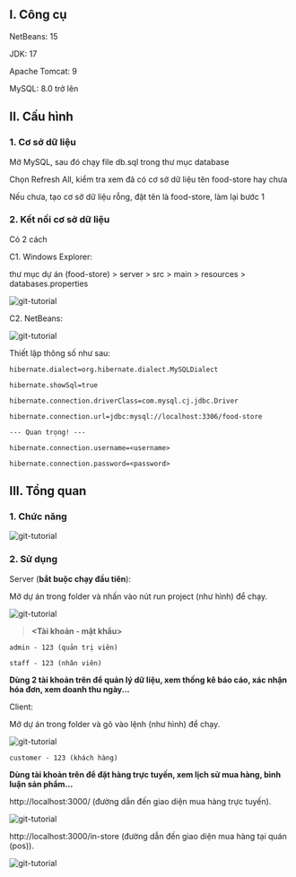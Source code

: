 ## I. Công cụ

NetBeans: 15

JDK: 17

Apache Tomcat: 9

MySQL: 8.0 trở lên

## II. Cấu hình

### 1. Cơ sở dữ liệu

Mở MySQL, sau đó chạy file db.sql trong thư mục database

Chọn Refresh All, kiểm tra xem đã có cơ sở dữ liệu tên food-store hay chưa

Nếu chưa, tạo cơ sở dữ liệu rỗng, đặt tên là food-store, làm lại bước 1

### 2. Kết nối cơ sở dữ liệu

Có 2 cách

C1. Windows Explorer:

thư mục dự án (food-store) > server > src > main > resources > databases.properties

![git-tutorial](https://res.cloudinary.com/dzbcst18v/image/upload/v1698088708/food-store/sc1apq3pwytf1qjruijt.png)

C2. NetBeans:

![git-tutorial](https://res.cloudinary.com/dzbcst18v/image/upload/v1698088228/food-store/ubq37pekr079bl7io8lh.png)

Thiết lập thông số như sau:

    hibernate.dialect=org.hibernate.dialect.MySQLDialect

    hibernate.showSql=true

    hibernate.connection.driverClass=com.mysql.cj.jdbc.Driver

    hibernate.connection.url=jdbc:mysql://localhost:3306/food-store

    --- Quan trọng! ---

    hibernate.connection.username=<username>

    hibernate.connection.password=<password>

## III. Tổng quan

### 1. Chức năng

![git-tutorial](https://res.cloudinary.com/dzbcst18v/image/upload/v1698089612/food-store/bwmazyxktckcvo59r9ti.png)

### 2. Sử dụng

Server (**bắt buộc chạy đầu tiên**):

Mở dự án trong folder <server> và nhấn vào nút run project (như hình) để chạy.

![git-tutorial](https://res.cloudinary.com/dzbcst18v/image/upload/v1698111224/food-store/kc54ict4mx4y8crakipx.png)

> **<Tài khoản - mật khẩu>**

```
admin - 123 (quản trị viên)

staff - 123 (nhân viên)
```

**Dùng 2 tài khoản trên để quản lý dữ liệu, xem thống kê báo cáo, xác nhận hóa đơn, xem doanh thu ngày...**

Client:

Mở dự án trong folder <client> và gõ vào lệnh <npm start> (như hình) để chạy.

![git-tutorial](https://res.cloudinary.com/dzbcst18v/image/upload/v1698111464/food-store/nf2axlylthjq4eiddisk.png)

```
customer - 123 (khách hàng)
```

**Dùng tài khoản trên để đặt hàng trực tuyến, xem lịch sử mua hàng, bình luận sản phẩm...**

http://localhost:3000/ (đường dẫn đến giao diện mua hàng trực tuyến).

![git-tutorial](https://res.cloudinary.com/dzbcst18v/image/upload/v1698113074/food-store/b6lfhiia10c5lvz68cgx.png)

http://localhost:3000/in-store (đường dẫn đến giao diện mua hàng tại quán (pos)).

![git-tutorial](https://res.cloudinary.com/dzbcst18v/image/upload/v1698113155/food-store/h5t5ukeyb85tprm97sdu.png)
